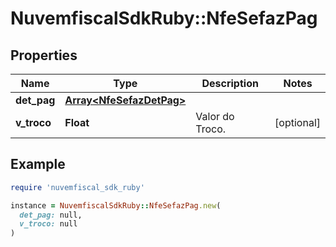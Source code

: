 # NuvemfiscalSdkRuby::NfeSefazPag

## Properties

| Name | Type | Description | Notes |
| ---- | ---- | ----------- | ----- |
| **det_pag** | [**Array&lt;NfeSefazDetPag&gt;**](NfeSefazDetPag.md) |  |  |
| **v_troco** | **Float** | Valor do Troco. | [optional] |

## Example

```ruby
require 'nuvemfiscal_sdk_ruby'

instance = NuvemfiscalSdkRuby::NfeSefazPag.new(
  det_pag: null,
  v_troco: null
)
```

